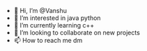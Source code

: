 - 👋 Hi, I’m @Vanshu
- 👀 I’m interested in java python
- 🌱 I’m currently learning c++
- 💞️ I’m looking to collaborate on new projects
- 📫 How to reach me dm
<!---
Vanshu0896/Vanshu0896 is a ✨ special ✨ repository because its `README.md` (this file) appears on your GitHub profile.
You can click the Preview link to take a look at your changes.
--->
